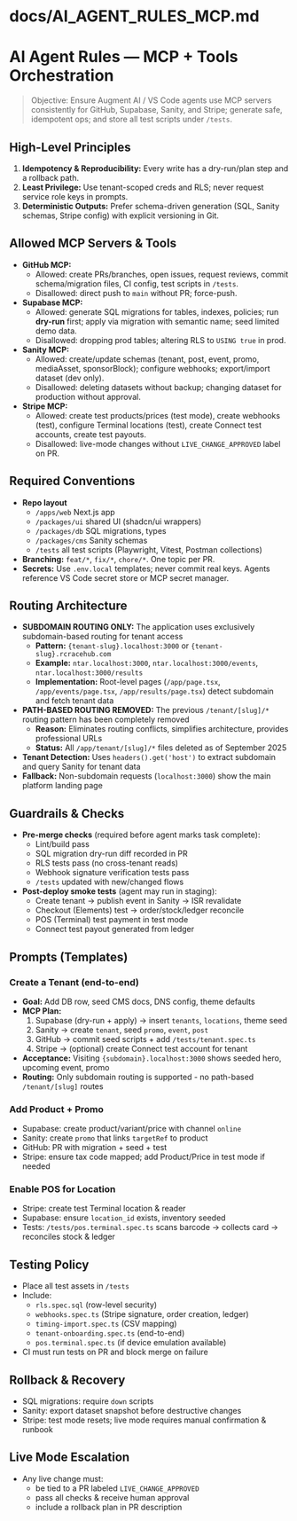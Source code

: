 # docs/AI_AGENT_RULES_MCP.md

# AI Agent Rules — MCP + Tools Orchestration

> Objective: Ensure Augment AI / VS Code agents use MCP servers consistently for GitHub, Supabase, Sanity, and Stripe; generate safe, idempotent ops; and store all test scripts under `/tests`.

## High-Level Principles
1. **Idempotency & Reproducibility:** Every write has a dry-run/plan step and a rollback path.
2. **Least Privilege:** Use tenant-scoped creds and RLS; never request service role keys in prompts.
3. **Deterministic Outputs:** Prefer schema-driven generation (SQL, Sanity schemas, Stripe config) with explicit versioning in Git.

## Allowed MCP Servers & Tools
- **GitHub MCP:**  
  - Allowed: create PRs/branches, open issues, request reviews, commit schema/migration files, CI config, test scripts in `/tests`.
  - Disallowed: direct push to `main` without PR; force-push.
- **Supabase MCP:**  
  - Allowed: generate SQL migrations for tables, indexes, policies; run **dry-run** first; apply via migration with semantic name; seed limited demo data.  
  - Disallowed: dropping prod tables; altering RLS to `USING true` in prod.
- **Sanity MCP:**  
  - Allowed: create/update schemas (tenant, post, event, promo, mediaAsset, sponsorBlock); configure webhooks; export/import dataset (dev only).  
  - Disallowed: deleting datasets without backup; changing dataset for production without approval.
- **Stripe MCP:**  
  - Allowed: create test products/prices (test mode), create webhooks (test), configure Terminal locations (test), create Connect test accounts, create test payouts.  
  - Disallowed: live-mode changes without `LIVE_CHANGE_APPROVED` label on PR.

## Required Conventions
- **Repo layout**
  - `/apps/web` Next.js app
  - `/packages/ui` shared UI (shadcn/ui wrappers)
  - `/packages/db` SQL migrations, types
  - `/packages/cms` Sanity schemas
  - `/tests` all test scripts (Playwright, Vitest, Postman collections)
- **Branching:** `feat/*`, `fix/*`, `chore/*`. One topic per PR.
- **Secrets:** Use `.env.local` templates; never commit real keys. Agents reference VS Code secret store or MCP secret manager.

## Routing Architecture
- **SUBDOMAIN ROUTING ONLY:** The application uses exclusively subdomain-based routing for tenant access
  - **Pattern:** `{tenant-slug}.localhost:3000` or `{tenant-slug}.rcracehub.com`
  - **Example:** `ntar.localhost:3000`, `ntar.localhost:3000/events`, `ntar.localhost:3000/results`
  - **Implementation:** Root-level pages (`/app/page.tsx`, `/app/events/page.tsx`, `/app/results/page.tsx`) detect subdomain and fetch tenant data
- **PATH-BASED ROUTING REMOVED:** The previous `/tenant/[slug]/*` routing pattern has been completely removed
  - **Reason:** Eliminates routing conflicts, simplifies architecture, provides professional URLs
  - **Status:** All `/app/tenant/[slug]/*` files deleted as of September 2025
- **Tenant Detection:** Uses `headers().get('host')` to extract subdomain and query Sanity for tenant data
- **Fallback:** Non-subdomain requests (`localhost:3000`) show the main platform landing page

## Guardrails & Checks
- **Pre-merge checks** (required before agent marks task complete):
  - Lint/build pass
  - SQL migration dry-run diff recorded in PR
  - RLS tests pass (no cross-tenant reads)
  - Webhook signature verification tests pass
  - `/tests` updated with new/changed flows
- **Post-deploy smoke tests** (agent may run in staging):
  - Create tenant → publish event in Sanity → ISR revalidate
  - Checkout (Elements) test → order/stock/ledger reconcile
  - POS (Terminal) test payment in test mode
  - Connect test payout generated from ledger

## Prompts (Templates)

### Create a Tenant (end-to-end)
- **Goal:** Add DB row, seed CMS docs, DNS config, theme defaults
- **MCP Plan:**
  1. Supabase (dry-run + apply) → insert `tenants`, `locations`, theme seed
  2. Sanity → create `tenant`, seed `promo`, `event`, `post`
  3. GitHub → commit seed scripts + add `/tests/tenant.spec.ts`
  4. Stripe → (optional) create Connect test account for tenant
- **Acceptance:** Visiting `{subdomain}.localhost:3000` shows seeded hero, upcoming event, promo
- **Routing:** Only subdomain routing is supported - no path-based `/tenant/[slug]` routes

### Add Product + Promo
- Supabase: create product/variant/price with channel `online`
- Sanity: create `promo` that links `targetRef` to product
- GitHub: PR with migration + seed + test
- Stripe: ensure tax code mapped; add Product/Price in test mode if needed

### Enable POS for Location
- Stripe: create test Terminal location & reader
- Supabase: ensure `location_id` exists, inventory seeded
- Tests: `/tests/pos.terminal.spec.ts` scans barcode → collects card → reconciles stock & ledger

## Testing Policy
- Place all test assets in `/tests`
- Include:
  - `rls.spec.sql` (row-level security)
  - `webhooks.spec.ts` (Stripe signature, order creation, ledger)
  - `timing-import.spec.ts` (CSV mapping)
  - `tenant-onboarding.spec.ts` (end-to-end)
  - `pos.terminal.spec.ts` (if device emulation available)
- CI must run tests on PR and block merge on failure

## Rollback & Recovery
- SQL migrations: require `down` scripts
- Sanity: export dataset snapshot before destructive changes
- Stripe: test mode resets; live mode requires manual confirmation & runbook

## Live Mode Escalation
- Any live change must:  
  - be tied to a PR labeled `LIVE_CHANGE_APPROVED`  
  - pass all checks & receive human approval  
  - include a rollback plan in PR description
